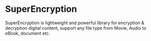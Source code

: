 # SuperEncryption
SuperEncryption is lightweight and powerful library for encryption &amp; decryption digital content, support any file type from Movie, Audio to eBook, document etc.

